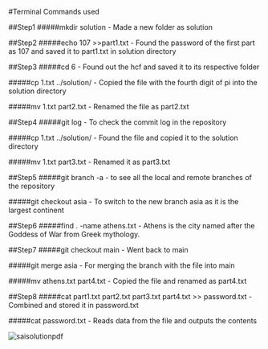#Terminal Commands used

##Step1
#####mkdir solution - Made a new folder as solution

##Step2
#####echo 107 >>part1.txt - Found the password of the first part as 107 and saved it to part1.txt in solution directory

##Step3
#####cd 6 - Found out the hcf and saved it to its respective folder

#####cp 1.txt ../solution/ - Copied the file with the fourth digit of pi into the solution directory

#####mv 1.txt part2.txt - Renamed the file as part2.txt

##Step4
#####git log - To check the commit log in the repository

#####cp 1.txt ../solution/ - Found the file and copied it to the solution directory

#####mv 1.txt part3.txt - Renamed it as part3.txt

##Step5
#####git branch -a - to see all the local and remote branches of the repository

#####git checkout asia - To switch to the new branch asia as it is the largest continent

##Step6
#####find . -name athens.txt - Athens is the city named after the Goddess of War from Greek mythology.

##Step7
#####git checkout main - Went back to main

#####git merge asia - For merging the branch with the file into main

#####mv athens.txt part4.txt - Copied the file and renamed as part4.txt

##Step8
#####cat part1.txt part2.txt part3.txt part4.txt >> password.txt - Combined and stored it in password.txt

#####cat password.txt -  Reads data from the file and outputs the contents

![saisolutionpdf](https://user-images.githubusercontent.com/116486234/201688332-449cd6af-2513-4782-89b5-37e07da362ef.png)
